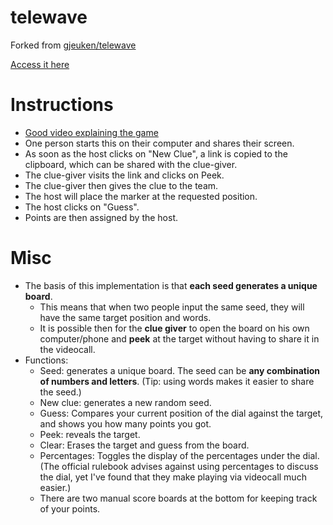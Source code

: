 # telewave

Forked from [gjeuken/telewave](https://github.com/gjeuken/telewave)

[Access it here](https://umanghome.github.io/telewave/)

# Instructions

* [Good video explaining the game](https://youtu.be/KuL_R60_320?t=225)
* One person starts this on their computer and shares their screen.
* As soon as the host clicks on "New Clue", a link is copied to the clipboard, which can be shared with the clue-giver.
* The clue-giver visits the link and clicks on Peek.
* The clue-giver then gives the clue to the team.
* The host will place the marker at the requested position.
* The host clicks on "Guess".
* Points are then assigned by the host.

# Misc
* The basis of this implementation is that **each seed generates a unique board**.
	* This means that when two people input the same seed, they will have the same target position and words.
	* It is possible then for the **clue giver** to open the board on his own computer/phone and **peek** at the target without having to share it in the videocall.
* Functions:
	* Seed: generates a unique board. The seed can be **any combination of numbers and letters**. (Tip: using words makes it easier to share the seed.)
	* New clue: generates a new random seed.
	* Guess: Compares your current position of the dial against the target, and shows you how many points you got.
	* Peek: reveals the target.
	* Clear: Erases the target and guess from the board.
	* Percentages: Toggles the display of the percentages under the dial. (The official rulebook advises against using percentages to discuss the dial, yet I've found that they make playing via videocall much easier.)
	* There are two manual score boards at the bottom for keeping track of your points.
